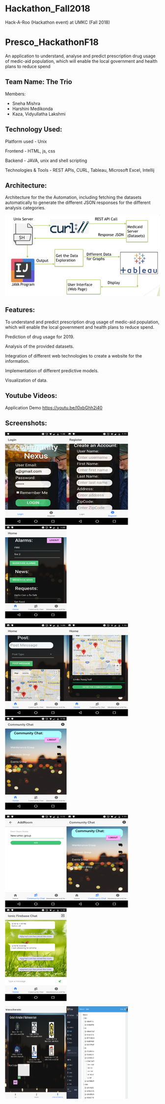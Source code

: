 # Hackathon_Fall2018
Hack-A-Roo (Hackathon event) at UMKC (Fall 2018)


# Presco_HackathonF18
An application to understand, analyse and predict prescription drug usage of medic-aid population, which will enable the local government and health plans to reduce spend

## Team Name: The Trio
Members:
* Sneha Mishra     
* Harshini Medikonda
* Kaza, Vidyullatha Lakshmi 

## Technology Used:
Platform used - Unix

Frontend - HTML, js, css

Backend - JAVA, unix and shell scripting

Technologies & Tools - REST APIs, CURL, Tableau, Microsoft Excel, Intellij

## Architecture:
Architecture for the the Automation, including fetching the datasets automatically to generate the different JSON responses for the different analysis categories.

![alt txt](https://github.com/SnehaMishra28/Hackathon_Fall2018/blob/master/Documents/architecture.png)

## Features:

To understand and predict prescription drug usage of medic-aid population, which will enable the local government and health plans to reduce spend.

Prediction of drug usage for 2019. 

Analysis of the provided datasets. 

Integration of different web technologies to create a website for the information. 

Implementation of different predictive models. 

Visualization of data.  

## Youtube Videos:

Application Demo
https://youtu.be/l0xbGhh2i40


## Screenshots:

<img align="left" width="200" height="300" 
src="https://github.com/Ruthvicp/CommunityConnect_HackathonS18/blob/master/Documentation/login_a.png"> <img width="200" height="300" src="https://github.com/Ruthvicp/CommunityConnect_HackathonS18/blob/master/Documentation/reg_a.png">  <img width="200" height="300" src="https://github.com/Ruthvicp/CommunityConnect_HackathonS18/blob/master/Documentation/home1.png">


<img align="left" width="200" height="300" 
src="https://github.com/Ruthvicp/CommunityConnect_HackathonS18/blob/master/Documentation/home2.png"> <img width="200" height="300" 
src="https://github.com/Ruthvicp/CommunityConnect_HackathonS18/blob/master/Documentation/home3.png">  <img width="200" height="300" src="https://github.com/Ruthvicp/CommunityConnect_HackathonS18/blob/master/Documentation/comm_groups.png">

<img align="left" width="200" height="300" 
src="https://github.com/Ruthvicp/CommunityConnect_HackathonS18/blob/master/Documentation/addgroup.png"> <img width="200" height="300" 
src="https://github.com/Ruthvicp/CommunityConnect_HackathonS18/blob/master/Documentation/created.png"> <img width="200" height="300" 
src="https://github.com/Ruthvicp/CommunityConnect_HackathonS18/blob/master/Documentation/messages.png">

<img align="left" width="200" height="300" 
src="https://github.com/Ruthvicp/CommunityConnect_HackathonS18/blob/master/Documentation/recommendationPage.png">

<img align="left" width="200" height="300" 
src="https://github.com/Ruthvicp/CommunityConnect_HackathonS18/blob/master/Documentation/firebaseDatabase.png">
